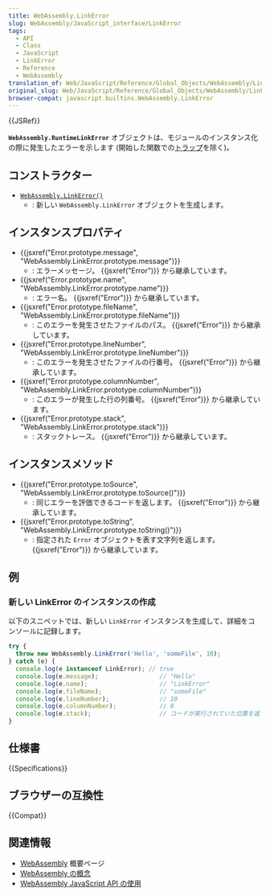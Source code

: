 ```yaml
---
title: WebAssembly.LinkError
slug: WebAssembly/JavaScript_interface/LinkError
tags:
  - API
  - Class
  - JavaScript
  - LinkError
  - Reference
  - WebAssembly
translation_of: Web/JavaScript/Reference/Global_Objects/WebAssembly/LinkError
original_slug: Web/JavaScript/Reference/Global_Objects/WebAssembly/LinkError
browser-compat: javascript.builtins.WebAssembly.LinkError
---
```

{{JSRef}}

**`WebAssembly.RuntimeLinkError`** オブジェクトは、モジュールのインスタンス化の際に発生したエラーを示します (開始した関数での[トラップ](https://webassembly.org/docs/semantics/#traps)を除く)。

## コンストラクター

- [`WebAssembly.LinkError()`](/ja/docs/Web/JavaScript/Reference/Global_Objects/WebAssembly/LinkError/LinkError)
  - : 新しい `WebAssembly.LinkError` オブジェクトを生成します。

## インスタンスプロパティ

- {{jsxref("Error.prototype.message", "WebAssembly.LinkError.prototype.message")}}
  - : エラーメッセージ。 {{jsxref("Error")}} から継承しています。
- {{jsxref("Error.prototype.name", "WebAssembly.LinkError.prototype.name")}}
  - : エラー名。 {{jsxref("Error")}} から継承しています。
- {{jsxref("Error.prototype.fileName", "WebAssembly.LinkError.prototype.fileName")}}
  - : このエラーを発生させたファイルのパス。 {{jsxref("Error")}} から継承しています。
- {{jsxref("Error.prototype.lineNumber", "WebAssembly.LinkError.prototype.lineNumber")}}
  - : このエラーを発生させたファイルの行番号。 {{jsxref("Error")}} から継承しています。
- {{jsxref("Error.prototype.columnNumber", "WebAssembly.LinkError.prototype.columnNumber")}}
  - : このエラーが発生した行の列番号。 {{jsxref("Error")}} から継承しています。
- {{jsxref("Error.prototype.stack", "WebAssembly.LinkError.prototype.stack")}}
  - : スタックトレース。 {{jsxref("Error")}} から継承しています。

## インスタンスメソッド

- {{jsxref("Error.prototype.toSource", "WebAssembly.LinkError.prototype.toSource()")}}
  - : 同じエラーを評価できるコードを返します。 {{jsxref("Error")}} から継承しています。
- {{jsxref("Error.prototype.toString", "WebAssembly.LinkError.prototype.toString()")}}
  - : 指定された `Error` オブジェクトを表す文字列を返します。{{jsxref("Error")}} から継承しています。

## 例

### 新しい LinkError のインスタンスの作成

以下のスニペットでは、新しい `LinkError` インスタンスを生成して、詳細をコンソールに記録します。

```js
try {
  throw new WebAssembly.LinkError('Hello', 'someFile', 10);
} catch (e) {
  console.log(e instanceof LinkError); // true
  console.log(e.message);                 // "Hello"
  console.log(e.name);                    // "LinkError"
  console.log(e.fileName);                // "someFile"
  console.log(e.lineNumber);              // 10
  console.log(e.columnNumber);            // 0
  console.log(e.stack);                   // コードが実行されていた位置を返す
}
```

## 仕様書

{{Specifications}}

## ブラウザーの互換性

{{Compat}}

## 関連情報

- [WebAssembly](/ja/docs/WebAssembly) 概要ページ
- [WebAssembly の概念](/ja/docs/WebAssembly/Concepts)
- [WebAssembly JavaScript API の使用](/ja/docs/WebAssembly/Using_the_JavaScript_API)
